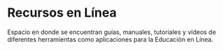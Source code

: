 # Recursos en Línea

Espacio en donde se encuentran guías, manuales, tutoriales y vídeos de diferentes herramientas como aplicaciones para la Educación en Línea.

